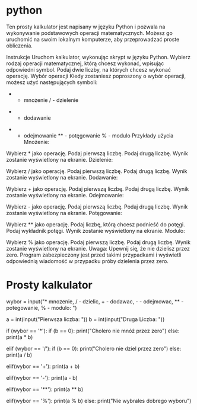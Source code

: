 # python
Ten prosty kalkulator jest napisany w języku Python i pozwala na wykonywanie podstawowych operacji matematycznych. Możesz go uruchomić na swoim lokalnym komputerze, aby przeprowadzać proste obliczenia.

Instrukcje
Uruchom kalkulator, wykonując skrypt w języku Python.
Wybierz rodzaj operacji matematycznej, którą chcesz wykonać, wpisując odpowiedni symbol.
Podaj dwie liczby, na których chcesz wykonać operację.
Wybór operacji
Kiedy zostaniesz poproszony o wybór operacji, możesz użyć następujących symboli:

* - mnożenie
/ - dzielenie
+ - dodawanie
- - odejmowanie
** - potęgowanie
% - modulo
Przykłady użycia
Mnożenie:

Wybierz * jako operację.
Podaj pierwszą liczbę.
Podaj drugą liczbę.
Wynik zostanie wyświetlony na ekranie.
Dzielenie:

Wybierz / jako operację.
Podaj pierwszą liczbę.
Podaj drugą liczbę.
Wynik zostanie wyświetlony na ekranie.
Dodawanie:

Wybierz + jako operację.
Podaj pierwszą liczbę.
Podaj drugą liczbę.
Wynik zostanie wyświetlony na ekranie.
Odejmowanie:

Wybierz - jako operację.
Podaj pierwszą liczbę.
Podaj drugą liczbę.
Wynik zostanie wyświetlony na ekranie.
Potęgowanie:

Wybierz ** jako operację.
Podaj liczbę, którą chcesz podnieść do potęgi.
Podaj wykładnik potęgi.
Wynik zostanie wyświetlony na ekranie.
Modulo:

Wybierz % jako operację.
Podaj pierwszą liczbę.
Podaj drugą liczbę.
Wynik zostanie wyświetlony na ekranie.
Uwaga: Upewnij się, że nie dzielisz przez zero. Program zabezpieczony jest przed takimi przypadkami i wyświetli odpowiednią wiadomość w przypadku próby dzielenia przez zero.


#   Prosty kalkulator   #

wybor = input("* mnozenie, / - dzielic, + - dodawac, - - odejmowac, ** - potegowanie, % - modulo: ")

a = int(input("Pierwsza liczba: "))
b = int(input("Druga Liczba: "))

if (wybor == '*'):
    if (b == 0):
        print("Cholero nie mnóż przez zero")
    else:
        print(a * b)
        
elif (wybor == '/'):
    if (b == 0):
        print("Cholero nie dziel przez zero")
    else:
        print(a / b)
        
elif(wybor == '+'):
    print(a + b)
    
elif(wybor == '-'):
    print(a - b)
    
elif(wybor == '**'):
    print(a ** b)
    
elif(wybor == '%'):
    print(a % b)
else:
    print("Nie wybrales dobrego wyboru")


